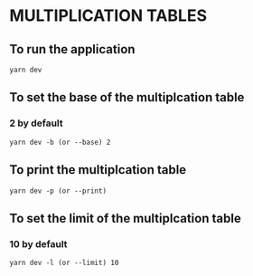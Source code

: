 # MULTIPLICATION TABLES

## To run the application
```
yarn dev
```

## To set the base of the multiplcation table
### 2 by default

```
yarn dev -b (or --base) 2
```

## To print the multiplcation table

```
yarn dev -p (or --print)
```

## To set the limit of the multiplcation table
### 10 by default

```
yarn dev -l (or --limit) 10
```
